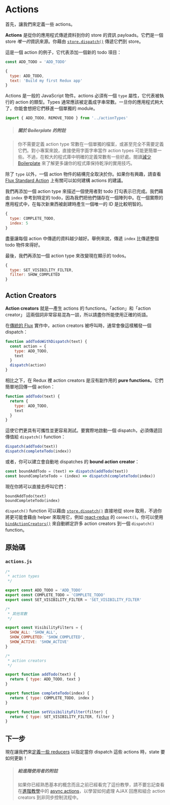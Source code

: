 # Actions

首先，讓我們來定義一些 actions。

**Actions** 是從你的應用程式傳遞資料到你的 store 的資訊 payloads。它們是一個 store *唯一的*資訊來源。你藉由 [`store.dispatch()`](../api/Store.md#dispatch) 傳遞它們到 store。

這是一個 action 的例子，它代表添加一個新的 todo 項目：

```js
const ADD_TODO = 'ADD_TODO'
```

```js
{
  type: ADD_TODO,
  text: 'Build my first Redux app'
}
```

Actions 是一般的 JavaScript 物件。actions 必須有一個 `type` 屬性，它代表被執行的 action 的類型。Types 通常應該被定義成字串常數。一旦你的應用程式夠大了，你能會想把它們移進一個單獨的 module。

```js
import { ADD_TODO, REMOVE_TODO } from '../actionTypes'
```

>##### 關於 Boilerplate 的附註

>你不需要定義 action type 常數在一個單獨的檔案，或甚至完全不需要定義它們。對小專案來說，直接使用字面字串當作 action types 可能更簡單一些。不過，在較大的程式庫中明確的定義常數有一些好處。閱讀[減少 Boilerplate](../recipes/ReducingBoilerplate.md) 來了解更多讓你的程式庫保持乾淨的實用技巧。

除了 `type` 以外，一個 action 物件的結構完全取決於你。如果你有興趣，請查看 [Flux Standard Action](https://github.com/acdlite/flux-standard-action) 上有關可以如何建構 actions 的建議。

我們再添加一個 action type 來描述一個使用者對 todo 打勾表示已完成。我們藉由 `index` 參考到特定的 todo，因為我們把他們儲存在一個陣列中。在一個實際的應用程式中，在每次新東西被創建時產生一個唯一的 ID 是比較明智的。

```js
{
  type: COMPLETE_TODO,
  index: 5
}
```

盡量讓每個 action 中傳遞的資料越少越好。舉例來說，傳遞 `index` 比傳遞整個 todo 物件來得好。

最後，我們再添加一個 action type 來改變現在顯示的 todos。

```js
{
  type: SET_VISIBILITY_FILTER,
  filter: SHOW_COMPLETED
}
```

## Action Creators

**Action creators** 就是—產生 actions 的 functions。「action」和「action creator」 這兩個詞非常容易混為一談，所以請盡你所能使用正確的術語。

在[傳統的 Flux](http://facebook.github.io/flux) 實作中，action creators 被呼叫時，通常會像這樣觸發一個 dispatch：

```js
function addTodoWithDispatch(text) {
  const action = {
    type: ADD_TODO,
    text
  }
  dispatch(action)
}
```

相比之下，在 Redux 裡 action creators 是沒有副作用的 **pure functions**。它們簡單地回傳一個 action：

```js
function addTodo(text) {
  return {
    type: ADD_TODO,
    text
  }
}
```

這使它們更具有可攜性並更容易測試。要實際地啟動一個 dispatch，必須傳遞回傳值給 `dispatch()` function：

```js
dispatch(addTodo(text))
dispatch(completeTodo(index))
```

或者，你可以建立會自動地 dispatches 的 **bound action creator**：

```js
const boundAddTodo = (text) => dispatch(addTodo(text))
const boundCompleteTodo = (index) => dispatch(completeTodo(index))
```

現在你將可以直接去呼叫它們：

```
boundAddTodo(text)
boundCompleteTodo(index)
```

`dispatch()` function 可以藉由 [`store.dispatch()`](../api/Store.md#dispatch) 直接地從 store 取用，不過你將更可能會藉由 helper 來取用它，例如 [react-redux](http://github.com/gaearon/react-redux) 的 `connect()`。你可以使用 [`bindActionCreators()`](../api/bindActionCreators.md) 來自動綁定許多 action creators 到一個 `dispatch()` function。

## 原始碼

### `actions.js`

```js
/*
 * action types
 */

export const ADD_TODO = 'ADD_TODO'
export const COMPLETE_TODO = 'COMPLETE_TODO'
export const SET_VISIBILITY_FILTER = 'SET_VISIBILITY_FILTER'

/*
 * 其他常數
 */

export const VisibilityFilters = {
  SHOW_ALL: 'SHOW_ALL',
  SHOW_COMPLETED: 'SHOW_COMPLETED',
  SHOW_ACTIVE: 'SHOW_ACTIVE'
}

/*
 * action creators
 */

export function addTodo(text) {
  return { type: ADD_TODO, text }
}

export function completeTodo(index) {
  return { type: COMPLETE_TODO, index }
}

export function setVisibilityFilter(filter) {
  return { type: SET_VISIBILITY_FILTER, filter }
}
```

## 下一步

現在讓我們來[定義一些 reducers](Reducers.md) 以指定當你 dispatch 這些 actions 時，state 要如何更新！

>##### 給進階使用者的附註
>如果你已經熟悉基本的概念而且之前已經看完了這份教學，請不要忘記查看在[進階教學](../advanced/README.md)中的 [async actions](../advanced/AsyncActions.md)，以學習如何處理 AJAX 回應和組合 action creators 到非同步控制流程中。
